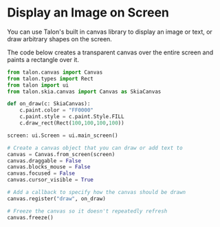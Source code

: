 # Display an Image on Screen

You can use Talon's built in canvas library to display an image or text, or draw arbitrary shapes on the screen.

The code below creates a transparent canvas over the entire screen and paints a rectangle over it.

```python
from talon.canvas import Canvas
from talon.types import Rect
from talon import ui
from talon.skia.canvas import Canvas as SkiaCanvas 

def on_draw(c: SkiaCanvas):
    c.paint.color = "FF0000"
    c.paint.style = c.paint.Style.FILL
    c.draw_rect(Rect(100,100,100,100))

screen: ui.Screen = ui.main_screen()

# Create a canvas object that you can draw or add text to
canvas = Canvas.from_screen(screen)
canvas.draggable = False
canvas.blocks_mouse = False
canvas.focused = False
canvas.cursor_visible = True

# Add a callback to specify how the canvas should be drawn
canvas.register("draw", on_draw) 

# Freeze the canvas so it doesn't repeatedly refresh
canvas.freeze()
```